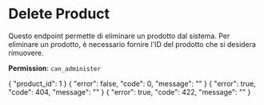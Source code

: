 # Delete Product

Questo endpoint permette di eliminare un prodotto dal sistema. Per eliminare un prodotto, è necessario fornire l'ID del 
prodotto che si desidera rimuovere.

**Permission**: `can_administer`

<api-endpoint openapi-path="./../openapi.yaml" endpoint="/products/{product_id}" method="delete">
    <request>
        <sample lang="JSON" title="Payload">
            {
                "product_id": 1
            }
        </sample>
    </request>
    <response type="200">
        <sample lang="JSON">
            {
                "error": false,
                "code": 0,
                "message": ""
            }
        </sample>
    </response>
    <response type="404">
        <sample lang="JSON">
            {
                "error": true,
                "code": 404,
                "message": ""
            }
        </sample>
    </response>
    <response type="422">
        <sample lang="JSON">
            {
                "error": true,
                "code": 422,
                "message": ""
            }
        </sample>
    </response>
</api-endpoint>